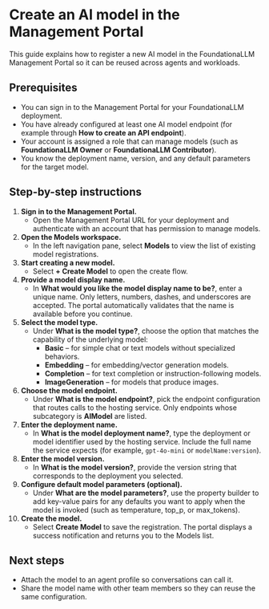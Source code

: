 # Create an AI model in the Management Portal

This guide explains how to register a new AI model in the FoundationaLLM Management Portal so it can be reused across agents and workloads.

## Prerequisites

- You can sign in to the Management Portal for your FoundationaLLM deployment.
- You have already configured at least one AI model endpoint (for example through **How to create an API endpoint**).
- Your account is assigned a role that can manage models (such as **FoundationaLLM Owner** or **FoundationaLLM Contributor**).
- You know the deployment name, version, and any default parameters for the target model.

## Step-by-step instructions

1. **Sign in to the Management Portal.**
   - Open the Management Portal URL for your deployment and authenticate with an account that has permission to manage models.
2. **Open the Models workspace.**
   - In the left navigation pane, select **Models** to view the list of existing model registrations.
3. **Start creating a new model.**
   - Select **+ Create Model** to open the create flow.
4. **Provide a model display name.**
   - In **What would you like the model display name to be?**, enter a unique name. Only letters, numbers, dashes, and underscores are accepted. The portal automatically validates that the name is available before you continue.
5. **Select the model type.**
   - Under **What is the model type?**, choose the option that matches the capability of the underlying model:
     - **Basic** – for simple chat or text models without specialized behaviors.
     - **Embedding** – for embedding/vector generation models.
     - **Completion** – for text completion or instruction-following models.
     - **ImageGeneration** – for models that produce images.
6. **Choose the model endpoint.**
   - Under **What is the model endpoint?**, pick the endpoint configuration that routes calls to the hosting service. Only endpoints whose subcategory is **AIModel** are listed.
7. **Enter the deployment name.**
   - In **What is the model deployment name?**, type the deployment or model identifier used by the hosting service. Include the full name the service expects (for example, `gpt-4o-mini` or `modelName:version`).
8. **Enter the model version.**
   - In **What is the model version?**, provide the version string that corresponds to the deployment you selected.
9. **Configure default model parameters (optional).**
   - Under **What are the model parameters?**, use the property builder to add key-value pairs for any defaults you want to apply when the model is invoked (such as temperature, top_p, or max_tokens).
10. **Create the model.**
    - Select **Create Model** to save the registration. The portal displays a success notification and returns you to the Models list.

## Next steps

- Attach the model to an agent profile so conversations can call it.
- Share the model name with other team members so they can reuse the same configuration.
